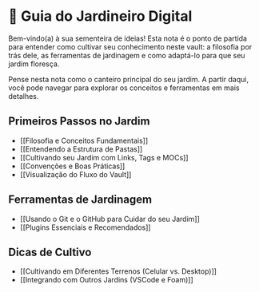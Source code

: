 # 🌱 Guia do Jardineiro Digital

Bem-vindo(a) à sua sementeira de ideias! Esta nota é o ponto de partida para entender como cultivar seu conhecimento neste vault: a filosofia por trás dele, as ferramentas de jardinagem e como adaptá-lo para que seu jardim floresça.

Pense nesta nota como o canteiro principal do seu jardim. A partir daqui, você pode navegar para explorar os conceitos e ferramentas em mais detalhes.

## Primeiros Passos no Jardim

- [[Filosofia e Conceitos Fundamentais]]
- [[Entendendo a Estrutura de Pastas]]
- [[Cultivando seu Jardim com Links, Tags e MOCs]]
- [[Convenções e Boas Práticas]]
- [[Visualização do Fluxo do Vault]]

## Ferramentas de Jardinagem

- [[Usando o Git e o GitHub para Cuidar do seu Jardim]]
- [[Plugins Essenciais e Recomendados]]

## Dicas de Cultivo

- [[Cultivando em Diferentes Terrenos (Celular vs. Desktop)]]
- [[Integrando com Outros Jardins (VSCode e Foam)]]